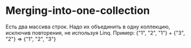 # Merging-into-one-collection
Есть два массива строк. Надо их объединить в одну коллекцию, исключив повторения, не используя Linq. Пример: {"1", "2", "1"} + {"3", "2"} => {"1", "2", "3"}
